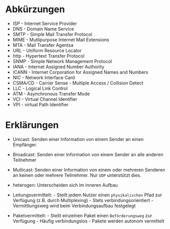 # Abkürzungen

- ISP       - Internet Service Provider
- DNS       - Domain Name Service
- SMTP      - Simple Mail Transfer Protocol
- MIME      - Mutlipurpose Internet Mail Extensions 
- MTA       - Mail Transfer Agentsa
- URL       - Uniform Resource Locator
- http      - Hypertext Transfer Protocol
- SNMP      - Simple Network Management Protocol 
- IANA      - Internet Assigned Number Authority
- ICANN     - Internet Corporation for Assigned Names and Numbers 
- NIC       - Network Interface Card
- CSMA/CD   - Carrier Sense - Multiple Access / Collision Detect
- LLC       - Logical Link Control
- ATM       - Asynchronous Transfer Mode
- VCI       - Virtual Channel Identifier
- VPI       - virtual Path Identifier


# Erklärungen

- Unicast: Senden einer Information von einem Sender an einen Empfänger. 
- Broadcast: Senden einer Information von einem Sender an alle anderen Teilnehmer
- Multicast: Senden einer Information von einem oder mehreren Senderen an keinen oder mehrere Teilnehmer. Nur `UDP` unterstützt dies. 

- heterogen: Unterscheiden sich im inneren Aufbau
- Leitungsvermittelt: 
      - Stellt jedem Nutzer einen `physikalischen` Pfad zur Verfügung (z.B. durch Multiplexing)
      - Stets verbindungsorientiert
      - Vermittlungsweg wird beim Verbindungsaufbau festgelegt
- Paketvermittelt:
      - Stellt einzelnen Paket einen `Beförderungsweg` zur Verfügung
      - Häufig verbindungslos
      - Pakete werden autonom vermittelt